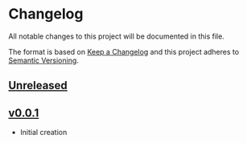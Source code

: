 # Changelog
All notable changes to this project will be documented in this file.

The format is based on [Keep a Changelog](http://keepachangelog.com/en/1.0.0/)
and this project adheres to [Semantic Versioning](http://semver.org/spec/v2.0.0.html).

## [Unreleased]

## [v0.0.1]
- Initial creation

[Unreleased]: https://github.com/xmidt-org/__PROJECT__/compare/v0.0.1..HEAD
[v0.0.1]: https://github.com/xmidt-org/__PROJECT__/compare/0.0.0...v0.0.1
